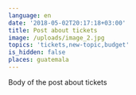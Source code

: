 ```yaml
---
language: en
date: '2018-05-02T20:17:18+03:00'
title: Post about tickets
image: /uploads/image_2.jpg
topics: 'tickets,new-topic,budget'
is_hidden: false
places: guatemala
---
```

Body of the post about tickets
